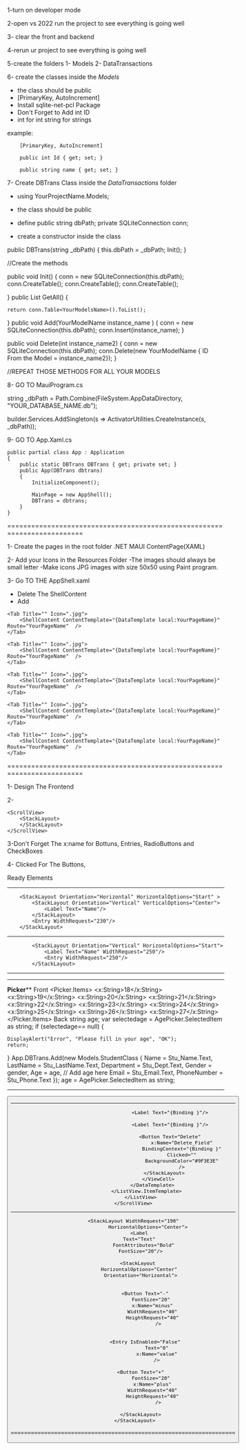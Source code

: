 1-turn on developer mode

2-open vs 2022 run the project to see everything is going well

3- clear the front and backend

4-rerun ur project to see everything is going well

5-create the folders 1- Models 2- DataTransactions

6- create the classes inside the *Models* 
* the class should be public
* [PrimaryKey, AutoIncrement] 
* Install sqlite-net-pcl Package 
* Don't Forget to Add int ID 
* int for int string for strings

example:

        [PrimaryKey, AutoIncrement]

        public int Id { get; set; }

        public string name { get; set; }

7- Create DBTrans Class inside the *DataTransactions* folder


* using YourProjectName.Models;

* the class should be public

* define 
  public string dbPath;
  private SQLiteConnection conn;

* create a constructor inside the class 

public DBTrans(string _dbPath)
{
    this.dbPath = _dbPath;
    Init();
}

 //Create the methods 

public void Init()
{
    conn = new SQLiteConnection(this.dbPath);
    conn.CreateTable<YourModelName>();
    conn.CreateTable<YourModelName>();
    conn.CreateTable<YourModelName>();

}
public List<YourModelName> GetAll()
{

    return conn.Table<YourModelsName>().ToList();
}
public void Add(YourModelName instance_name  )
{
    conn = new SQLiteConnection(this.dbPath);
    conn.Insert(instance_name);
}

public void Delete(int instance_name2)
{
    conn = new SQLiteConnection(this.dbPath);
    conn.Delete(new YourModelName { ID  From the Model = instance_name2});
}


//REPEAT THOSE METHODS FOR ALL YOUR MODELS


8- GO TO MauiProgram.cs

string _dbPath = Path.Combine(FileSystem.AppDataDirectory, "YOUR_DATABASE_NAME.db");

builder.Services.AddSingleton(s => ActivatorUtilities.CreateInstance<DBTrans>(s, _dbPath));

9-  GO TO App.Xaml.cs

    public partial class App : Application
    {
        public static DBTrans DBTrans { get; private set; }
        public App(DBTrans dbtrans)
        {
            InitializeComponent();

            MainPage = new AppShell();
            DBTrans = dbtrans;
        }
    }


=========================================================================

1- Create the pages in the root folder .NET MAUI ContentPage(XAML)

2- Add your Icons in the Resources Folder 
-The images should always be small letter
-Make icons JPG images with size 50x50 using Paint program.

3- Go TO THE AppShell.xaml

* Delete The ShellContent
* Add

<TabBar >

    <Tab Title="" Icon=".jpg">
        <ShellContent ContentTemplate="{DataTemplate local:YourPageName}" Route="YourPageName"  />
    </Tab>

    <Tab Title="" Icon=".jpg">
        <ShellContent ContentTemplate="{DataTemplate local:YourPageName}" Route="YourPageName"  />
    </Tab>

    <Tab Title="" Icon=".jpg">
        <ShellContent ContentTemplate="{DataTemplate local:YourPageName}" Route="YourPageName"  />
    </Tab>

    <Tab Title="" Icon=".jpg">
        <ShellContent ContentTemplate="{DataTemplate local:YourPageName}" Route="YourPageName"  />
    </Tab>

    <Tab Title="" Icon=".jpg">
        <ShellContent ContentTemplate="{DataTemplate local:YourPageName}" Route="YourPageName"  />
    </Tab>

</TabBar>

=========================================================================

1- Design The Frontend 

2-

    <ScrollView>
        <StackLayout>
        </StackLayout>
    </ScrollView>

3-Don't Forget The x:name for Bottuns, Entries, RadioButtons and CheckBoxes


4- Clicked For The Buttons, 


Ready Elements 


<StackLayout Orientation="Horizontal" HorizontalOptions="Center" Padding="10">
    <Entry x:Name="Stu_Name" Placeholder="First Name" WidthRequest="130" BackgroundColor="#FFFFFF" PlaceholderColor="#999999" Margin="0,0,10,0" Keyboard="Text"/>
    <Entry x:Name="Stu_LastName" Placeholder="Last Name" WidthRequest="130" BackgroundColor="#FFFFFF" PlaceholderColor="#999999"  Margin="0,0,10,0" Keyboard="Text"/>
</StackLayout>


----

        <StackLayout Orientation="Horizontal" HorizontalOptions="Start" >
            <StackLayout Orientation="Vertical" VerticalOptions="Center">
                <Label Text="Name"/>
            </StackLayout>
            <Entry WidthRequest="230"/>
        </StackLayout>

------
            <StackLayout Orientation="Vertical" HorizontalOptions="Start">
                <Label Text="Name" WidthRequest="250"/>
                <Entry WidthRequest="250"/>
            </StackLayout>

-------

<Label Text="Fill In Your Informations" FontAttributes="Bold" TextColor="#333333" HorizontalOptions="Center" Margin="0,20,0,10"/>

-----------

**********Picker************
Front
<Picker x:Name="AgePicker" Title="Select Age" BackgroundColor="#FFFFFF" TextColor="#333333"  TitleColor="#999999">
     <Picker.Items>
         <x:String>18</x:String>
         <x:String>19</x:String>
         <x:String>20</x:String>
         <x:String>21</x:String>
         <x:String>22</x:String>
         <x:String>23</x:String>
         <x:String>24</x:String>
         <x:String>25</x:String>
         <x:String>26</x:String>
         <x:String>27</x:String>
     </Picker.Items>
 </Picker>
Back
string age;
var selectedage = AgePicker.SelectedItem as string;
if (selectedage== null)
{

    DisplayAlert("Error", "Please fill in your age", "OK");
    return;
}
App.DBTrans.Add(new Models.StudentClass
{
    Name = Stu_Name.Text,
    LastName = Stu_LastName.Text,
    Department = Stu_Dept.Text,
    Gender = gender,
    Age = age, // Add age here
    Email = Stu_Email.Text,
    PhoneNumber = Stu_Phone.Text
});
age = AgePicker.SelectedItem as string;

-----------

<Button Text="Continue" WidthRequest="100" BackgroundColor="#007BFF" TextColor="#FFFFFF" CornerRadius="20" HorizontalOptions="Center" Margin="0,20,0,10"/>

-----------------

<ScrollView BackgroundColor="White" >
                <ListView x:Name="" ItemTapped="" HorizontalOptions="Center" >
                    <ListView.ItemTemplate>
                        <DataTemplate>
                            <ViewCell>
                                <StackLayout>
                                    <Label Text="{Binding }"/>

                                    <Label Text="{Binding }"/>

                                    <Label Text="{Binding }"/>

                                    <Button Text="Delete"
                                            x:Name="Delete_Field"
                                            BindingContext="{Binding }"
                                            Clicked=""
                                            BackgroundColor="#9F3E3E"
                                            />
                                </StackLayout>
                            </ViewCell>
                        </DataTemplate>
                    </ListView.ItemTemplate>
                </ListView>
            </ScrollView> 
----------------------

            <StackLayout WidthRequest="190" 
                     HorizontalOptions="Center">
                <Label 
                Text="Text" 
                   FontAttributes="Bold" 
                FontSize="20"/>

                <StackLayout  
                HorizontalOptions="Center" 
                Orientation="Horizontal">


                    <Button Text="-" 
                        FontSize="20" 
                        x:Name="minus"
                        WidthRequest="40"
                        HeightRequest="40"
                            />


                    <Entry IsEnabled="False" 
                           Text="0"
                           x:Name="value"
                           />

                 <Button Text="+" 
                        FontSize="20" 
                        x:Name="plus"
                        WidthRequest="40"
                        HeightRequest="40"
                            />

                </StackLayout>
            </StackLayout>

===================================================================










